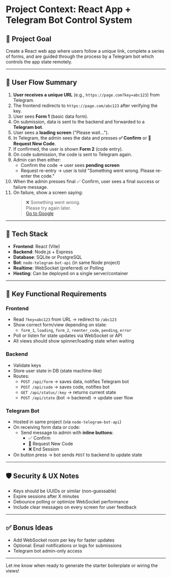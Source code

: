 # Project Context: React App + Telegram Bot Control System

## 🔧 Project Goal
Create a React web app where users follow a unique link, complete a series of forms, and are guided through the process by a Telegram bot which controls the app state remotely.

---

## 📱 User Flow Summary

1. **User receives a unique URL** (e.g., `https://page.com?key=abc123`) from Telegram.
2. The frontend redirects to `https://page.com/abc123` after verifying the key.
3. User sees **Form 1** (basic data form).
4. On submission, data is sent to the backend and forwarded to a **Telegram bot**.
5. User sees a **loading screen** ("Please wait…").
6. In Telegram, the admin sees the data and presses **✅ Confirm** or **🔁 Request New Code**.
7. If confirmed, the user is shown **Form 2** (code entry).
8. On code submission, the code is sent to Telegram again.
9. Admin can then either:
   - Confirm the code → user sees **pending screen**
   - Request re-entry → user is told "Something went wrong. Please re-enter the code."
10. When the admin presses final ✅ Confirm, user sees a final success or failure message.
11. On failure, show a screen saying:
    > ❌ Something went wrong.  
    > Please try again later.  
    > [Go to Google](https://google.com)

---

## 🧱 Tech Stack

- **Frontend**: React (Vite)
- **Backend**: Node.js + Express
- **Database**: SQLite or PostgreSQL
- **Bot**: `node-telegram-bot-api` (in same Node project)
- **Realtime**: WebSocket (preferred) or Polling
- **Hosting**: Can be deployed on a single server/container

---

## 🧠 Key Functional Requirements

### Frontend
- Read `?key=abc123` from URL → redirect to `/abc123`
- Show correct form/view depending on state:
  - `form_1`, `loading`, `form_2`, `reenter_code`, `pending`, `error`
- Poll or listen for state updates via WebSocket or API
- All views should show spinner/loading state when waiting

### Backend
- Validate keys
- Store user state in DB (state machine-like)
- Routes:
  - `POST /api/form` → saves data, notifies Telegram bot
  - `POST /api/code` → saves code, notifies bot
  - `GET /api/status/:key` → returns current state
  - `POST /api/state` (bot → backend) → update user flow

### Telegram Bot
- Hosted in same project (via `node-telegram-bot-api`)
- On receiving form data or code:
  - Send message to admin with **inline buttons**:
    - ✅ Confirm
    - 🔁 Request New Code
    - ❌ End Session
- On button press → bot sends `POST` to backend to update state

---

## 🛡️ Security & UX Notes
- Keys should be UUIDs or similar (non-guessable)
- Expire sessions after X minutes
- Debounce polling or optimize WebSocket performance
- Include clear messages on every screen for user feedback

---

## ✅ Bonus Ideas
- Add WebSocket room per key for faster updates
- Optional: Email notifications or logs for submissions
- Telegram bot admin-only access

---

Let me know when ready to generate the starter boilerplate or wiring the views!
